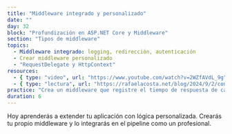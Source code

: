 ```yaml
---
title: "Middleware integrado y personalizado"
date: ""
day: 32
block: "Profundización en ASP.NET Core y Middleware"
section: "Tipos de middleware"
topics:
  - Middleware integrado: logging, redirección, autenticación
  - Crear middleware personalizado
  - "RequestDelegate y HttpContext"
resources:
  - { type: "video", url: "https://www.youtube.com/watch?v=2WZfAVdL_9g" }
  - { type: "lectura", url: "https://rafaelacosta.net/blog/2024/9/2/configuración-y-gestión-del-middleware-en-aspnet-core" }
practice: "Crea un middleware que registre el tiempo de respuesta de cada solicitud."
duration: 6
---
```


Hoy aprenderás a extender tu aplicación con lógica personalizada. Crearás tu propio middleware y lo integrarás en el pipeline como un profesional.